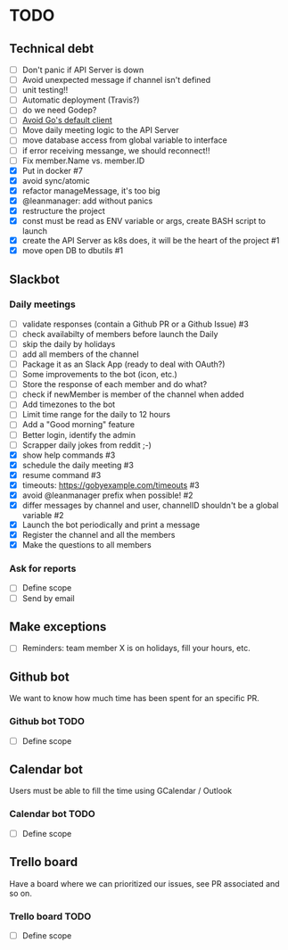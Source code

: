 # TODO

## Technical debt

- [ ] Don't panic if API Server is down
- [ ] Avoid unexpected message if channel isn't defined
- [ ] unit testing!!
- [ ] Automatic deployment (Travis?)
- [ ] do we need Godep?
- [ ] [Avoid Go's default client](https://medium.com/@nate510/don-t-use-go-s-default-http-client-4804cb19f779#.tmgmfnr34)
- [ ] Move daily meeting logic to the API Server 
- [ ] move database access from global variable to interface
- [ ] if error receiving messange, we should reconnect!! 
- [ ] Fix member.Name vs. member.ID
- [x] Put in docker #7
- [x] avoid sync/atomic
- [x] refactor manageMessage, it's too big
- [x] @leanmanager: add without panics
- [x] restructure the project
- [x] const must be read as ENV variable or args, create BASH script to launch
- [x] create the API Server as k8s does, it will be the heart of the project #1
- [x] move open DB to dbutils #1

## Slackbot

### Daily meetings

- [ ] validate responses (contain a Github PR or a Github Issue) #3
- [ ] check availabilty of members before launch the Daily
- [ ] skip the daily by holidays
- [ ] add all members of the channel
- [ ] Package it as an Slack App (ready to deal with OAuth?)
- [ ] Some improvements to the bot (icon, etc.)
- [ ] Store the response of each member and do what?
- [ ] check if newMember is member of the channel when added 
- [ ] Add timezones to the bot
- [ ] Limit time range for the daily to 12 hours
- [ ] Add a "Good morning" feature
- [ ] Better login, identify the admin
- [ ] Scrapper daily jokes from reddit ;-)
- [x] show help commands #3
- [x] schedule the daily meeting #3
- [x] resume command #3
- [x] timeouts: https://gobyexample.com/timeouts #3
- [x] avoid @leanmanager prefix when possible! #2
- [x] differ messages by channel and user, channelID shouldn't be a global variable #2
- [x] Launch the bot periodically and print a message
- [x] Register the channel and all the members
- [x] Make the questions to all members

### Ask for reports 

- [ ] Define scope
- [ ] Send by email

## Make exceptions 

- [ ] Reminders: team member X is on holidays, fill your hours, etc.

## Github bot

We want to know how much time has been spent for an specific PR.

### Github bot TODO

- [ ] Define scope

## Calendar bot

Users must be able to fill the time using GCalendar / Outlook

### Calendar bot TODO

- [ ] Define scope

## Trello board

Have a board where we can prioritized our issues, see PR associated and so on.

### Trello board TODO

- [ ] Define scope
